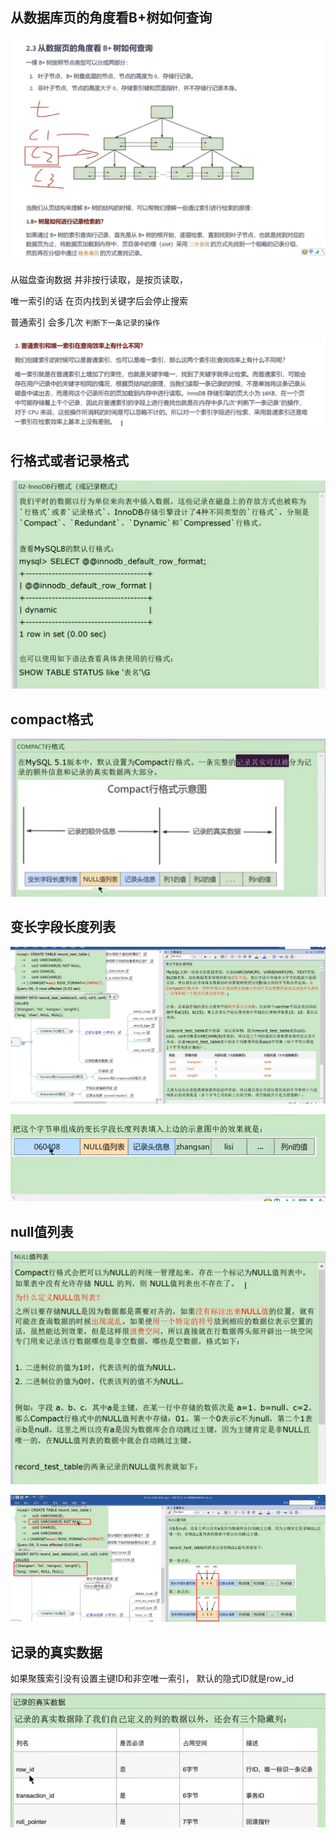 从数据库页的角度看B+树如何查询
---
![img_85.png](img_85.png)

从磁盘查询数据 并非按行读取，是按页读取，

唯一索引的话 在页内找到关键字后会停止搜索

普通索引 会多几次 `判断下一条记录的操作`

![img_86.png](img_86.png)

行格式或者记录格式
---
![img_87.png](img_87.png)

compact格式
---
![img_88.png](img_88.png)

变长字段长度列表
---
![img_89.png](img_89.png)

![img_90.png](img_90.png)

null值列表
---
![img_91.png](img_91.png)

![img_92.png](img_92.png)

记录的真实数据
---
如果聚簇索引没有设置主键ID和非空唯一索引， 默认的隐式ID就是row_id

![img_93.png](img_93.png)
